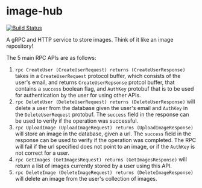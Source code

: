 # image-hub

[![Build Status](https://travis-ci.org/eishan05/image-hub.svg?branch=master)](https://travis-ci.org/eishan05/image-hub)

A gRPC and HTTP service to store images. Think of it like an image repository!

The 5 main RPC APIs are as follows:

1. ```rpc CreateUser (CreateUserRequest) returns (CreateUserResponse)``` takes in a ```CreateUserRequest``` protocol buffer, which consists of the user's email, and returns ```CreateUserRepsonse``` protcol buffer, that contains a ```success``` boolean flag, and ```AuthKey``` protobuf that is to be used for authentication by the user for using other APIs.
2. ```rpc DeleteUser (DeleteUserRequest) returns (DeleteUserResponse)``` will delete a user from the database given the user's email and ```AuthKey``` in the ```DeleteUserRequest``` protobuf. The ```success``` field in the response can be used to verify if the operation was successful. 
3. ```rpc UploadImage (UploadImageRequest) returns (UploadImageResponse)``` will store an image in the database, given a url. The ```success``` field in the response can be used to verify if the operation was completed. The RPC will fail if the url specified does not point to an image, or if the ```AuthKey``` is not correct for a user.
4. ```rpc GetImages (GetImagesRequest) returns (GetImagesResponse)``` will return a list of images currently stored by a user using this API.
5. ```rpc DeleteImage (DeleteImageRequest) returns (DeleteImageResponse)``` will delete an image from the user's collection of images.

